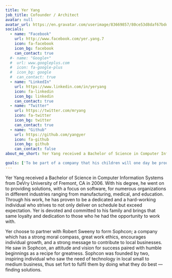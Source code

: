 ```yaml
---
title: Yer Yang
job_title: Cofounder / Architect
avatar: null
avatar_url: https://en.gravatar.com/userimage/83669857/80ce53d8daf67bdd301b0ebf979e30b1?size=400
socials:
  - name: "Facebook"
    url: http://www.facebook.com/yer.yang.7
    icon: fa-facebook
    icon_bg: facebook
    can_contact: true
  #- name: "Google+"
  #  url: www.googleplus.com
  #  icon: fa-google-plus
  #  icon_bg: google
  #  can_contact: true
  - name: "LinkedIn"
    url: https://www.linkedin.com/in/yeryang
    icon: fa-linkedin
    icon_bg: linkedin
    can_contact: true
  - name: "Twitter"
    url: https://twitter.com/mryang
    icon: fa-twitter
    icon_bg: twitter
    can_contact: true
  - name: "Github"
    url: https://github.com/yangyer
    icon: fa-github
    icon_bg: github
    can_contact: false
about_me_short: Yer Yang received a Bachelor of Science in Computer Information Systems from DeVry University of Fremont, CA in 2006. With his degree, Yer went on to providing solutions, with a focus on software, for numerous organizations in different industries ranging from manufacturing, medical, and education. Through his work, he has proven to be a dedicated and a hard-working individual who strives to not only deliver on schedule but exceed expectation.  Yer is devoted and committed to his family and brings that same loyalty and dedication to those who he had the opportunity to work with.

goals: ['To be part of a company that his children will one day be proud of', 'To be known not only as someone who provided an exceptional solution to a business need but to have provided the enjoyable experience while doing so', 'To enjoy what he does and who he works with each and every day.']
---
```

Yer Yang received a Bachelor of Science in Computer Information Systems from DeVry University of Fremont, CA in 2006. With his degree, he went on to providing solutions, with a focus on software, for numerous organizations in different industries ranging from manufacturing, medical, and education. Through his work, he has proven to be a dedicated and a hard-working individual who strives to not only deliver on schedule but exceed expectation.  Yer is devoted and committed to his family and brings that same loyalty and dedication to those who he had the opportunity to work with.

Yer choose to partner with Robert Sweeny to form Sophcon; a company which has a strong moral compass, great work ethics, encourages individual growth, and a strong message to contribute to local businesses. He saw in Sophcon, an attitude and vision for success paired with humble beginnings as a recipe for greatness. Sophcon was founded by two, inspiring individual who saw the need of technology in local small to medium business, thus set fort to fulfil them by doing what they do best — finding solutions.
